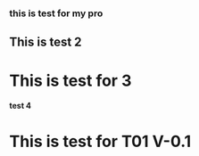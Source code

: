 
### this is test for my pro
## This is test 2
# This is test for 3
#### test 4

# This is test for T01 V-0.1

